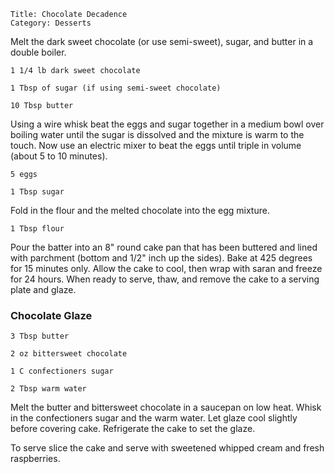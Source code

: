 ~~~ recipe-info
Title: Chocolate Decadence
Category: Desserts
~~~

Melt the dark sweet chocolate (or use semi-sweet), sugar, and butter in a double boiler.

~~~ recipe-ingredients
1 1/4 lb dark sweet chocolate

1 Tbsp of sugar (if using semi-sweet chocolate)

10 Tbsp butter
~~~

Using a wire whisk beat the eggs and sugar together in a medium bowl over boiling water until the
sugar is dissolved and the mixture is warm to the touch. Now use an electric mixer to beat the eggs
until triple in volume (about 5 to 10 minutes).

~~~ recipe-ingredients
5 eggs

1 Tbsp sugar
~~~

Fold in the flour and the melted chocolate into the egg mixture.

~~~ recipe-ingredients
1 Tbsp flour
~~~

Pour the batter into an 8" round cake pan that has been buttered and lined with parchment (bottom
and 1/2" inch up the sides). Bake at 425 degrees for 15 minutes only. Allow the cake to cool, then
wrap with saran and freeze for 24 hours. When ready to serve, thaw, and remove the cake to a serving
plate and glaze.


### Chocolate Glaze

~~~ recipe-ingredients
3 Tbsp butter

2 oz bittersweet chocolate

1 C confectioners sugar

2 Tbsp warm water
~~~

Melt the butter and bittersweet chocolate in a saucepan on low heat. Whisk in the confectioners
sugar and the warm water. Let glaze cool slightly before covering cake. Refrigerate the cake to set
the glaze.

To serve slice the cake and serve with sweetened whipped cream and fresh raspberries.
